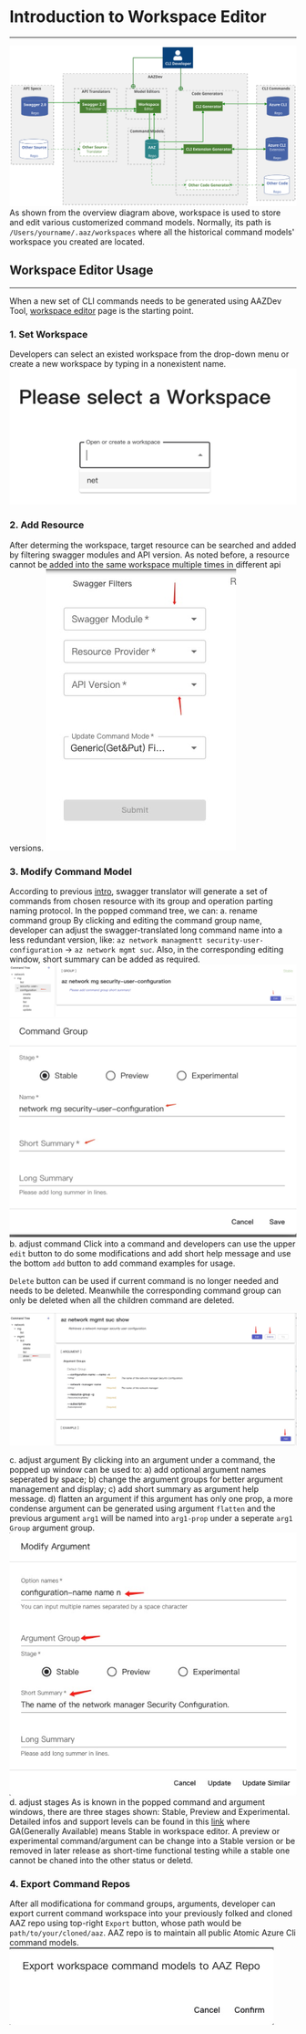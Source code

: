 # Introduction to Workspace Editor
---
![Architecture](/Docs/diagrams/out/archutecture/architecture.svg)
As shown from the overview diagram above, workspace is used to store and edit various customerized command models. Normally, its path is `/Users/yourname/.aaz/workspaces` where all the historical command models' workspace you created are located.
## Workspace Editor Usage
---
When a new set of CLI commands needs to be generated using AAZDev Tool, [workspace editor](#/Workspace) page is the starting point. 
### 1. Set Workspace
Developers can select an existed workspace from the drop-down menu or create a new workspace by typing in a nonexistent name. 
![workspace](/Docs/images/workspace.png)

### 2. Add Resource
After determing the workspace, target resource can be searched and added by filtering swagger modules and API version. As noted before, a resource cannot be added into the same workspace multiple times in different api versions.
![add_resource](/Docs/images/add_resource.png)

### 3. Modify Command Model
According to previous [intro](#/Documents), swagger translator will generate a set of commands from chosen resource with its group and operation parting naming protocol. In the popped command tree, we can: 
  a. rename command group
  By clicking and editing the command group name, developer can adjust the swagger-translated long command name into a less redundant version, like: `az network managmentt security-user-configuration` -> `az network mgmt suc`. Also, in the corresponding editing window, short summary can be added as required.
  ![group_edit](/Docs/images/group_edit.png)
  ![group_edit1](/Docs/images/group_edit1.png)
  b. adjust command
  Click into a command and developers can use the upper `edit` button to do some modifications and add short help message and use the bottom `add` button to add command examples for usage. 

  `Delete` button can be used if current command is no longer needed and needs to be deleted. Meanwhile the corresponding command group can only be deleted when all the children command are deleted. 

  ![command_edit](/Docs/images/command_edit.png)

  c. adjust argument
  By clicking into an argument under a command, the popped up window can be used to: a) add optional argument names seperated by space; b) change the argument groups for better argument management and display; c) add short summary as argument help message. d) flatten an argument
  if this argument has only one prop, a more condense argument can be generated using argument `flatten` and the previous argument `arg1` will be named into `arg1-prop` under a seperate `arg1 Group` argument group.
  ![argument_edit](/Docs/images/argument_edit.png)
  d. adjust stages
  As is known in the popped command and argument windows, there are three stages shown: Stable, Preview and Experimental. Detailed infos and support levels can be found in this [link](https://docs.microsoft.com/en-us/cli/azure/reference-types-and-status#what-is-reference-status) where GA(Generally Available) means Stable in workspace editor. A preview or experimental command/argument can be change into a Stable version or be removed in later release as short-time functional testing while a stable one cannot be chaned into the other status or deletd. 

### 4. Export Command Repos
After all modificationa for command groups, arguments, developer can export current command workspace into your previously folked and cloned AAZ repo using top-right `Export` button, whose path would be `path/to/your/cloned/aaz`. AAZ repo is to maintain all public Atomic Azure Cli command models.
![export](/Docs/images/export.png)
